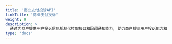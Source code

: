 ```yaml
---
title: '商业支付投诉API'
linkTitle: '商业支付投诉'
weight: 9
description: >
  通过为商户提供用户投诉信息机制化拉取接口和回调通知能力, 助力商户提高用户投诉能力和效率, 为用户提供更优质的服务体验
type: 'docs'
---
```

